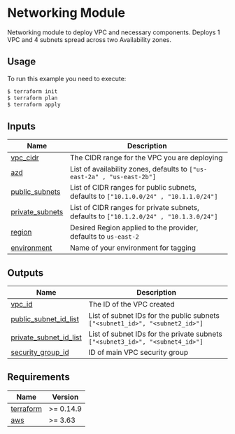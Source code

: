 # Networking Module
Networking module to deploy VPC and necessary components. Deploys 1 VPC and 4 subnets spread across two Availability zones. 

## Usage
To run this example you need to execute:

```bash
$ terraform init
$ terraform plan
$ terraform apply
```

## Inputs

| Name | Description |
|------|-------------|
| <a name="vpc_cidr"></a> [vpc_cidr](#output\_vpc_cidr) | The CIDR range for the VPC you are deploying |
| <a name="azs"></a> [azd](#output\_azs) | List of availability zones, defaults to `["us-east-2a" , "us-east-2b"]` |
| <a name="public_subnets"></a> [public_subnets](#output\_public_subnets) | List of CIDR ranges for public subnets, defaults to `["10.1.0.0/24" , "10.1.1.0/24"]`|
| <a name="private_subnets"></a> [private_subnets](#output\_private_subnets) | List of CIDR ranges for private subnets, defaults to `["10.1.2.0/24" , "10.1.3.0/24"]`
| <a name="region"></a> [region](#output\_region) | Desired Region applied to the provider, defaults to `us-east-2` |
| <a name="environment"></a> [environment](#output\_environment) | Name of your environment for tagging |


## Outputs

| Name | Description |
|------|-------------|
| <a name="vpc_id"></a> [vpc_id](#output\_vpc_cidr) | The ID of the VPC created |
| <a name="public_subnet_id_list"></a> [public_subnet_id_list](#output\_public_subnet_id_list) | List of subnet IDs for the public subnets `["<subnet1_id>", "<subnet2_id>"]`
| <a name="private_subnet_id_list"></a> [private_subnet_id_list](#output\_private_subnet_id_list) | List of subnet IDs for the private subnets `["<subnet3_id>", "<subnet4_id>"]`
| <a name="security_group_id"></a> [security_group_id](#output\_security_group_id) | ID of main VPC security group

## Requirements

| Name | Version |
|------|---------|
| <a name="requirement_terraform"></a> [terraform](https://www.terraform.io/downloads.html) | >= 0.14.9 |
| <a name="requirement_aws"></a> [aws](https://registry.terraform.io/providers/hashicorp/aws/latest) | >= 3.63 |
